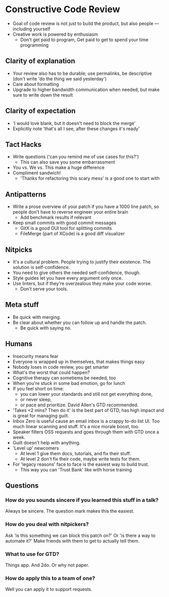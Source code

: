 # Constructive Code Review

- Goal of code review is not just to build the product,
  but also people — including yourself
- Creative work is powered by enthusiasm
  - Don't get paid to program,
    Get paid to get to spend your time programming

## Clarity of explanation

- Your review also has to be durable;
  use permalinks, be descriptive
  (don't write 'do the thing we said yesterday')
- Care about formatting
- Upgrade to higher bandwidth communication when needed,
  but make sure to write down the result

## Clarity of expectation

- 'I would love blank, but it doesn't need to block the merge'
- Explicitly note 'that's all I see, after these changes it's ready'

## Tact Hacks

- Write questions ('can you remind me of use cases for this?')
  - This can also save you some embarrassment
- You vs. We vs. This make a huge difference
- Compliment sandwich!
  - 'Thanks for refactoring this scary mess' is a good one to start with

## Antipatterns

- Write a prose overview of your patch if you have a 1000 line patch,
  so people don't have to reverse engineer your entire brain
  - Add benchmark results if relevant
- Keep small commits with good commit messages
  - GitX is a good GUI tool for splitting commits
  - FileMerge (part of XCode) is a good diff visualizer

## Nitpicks

- It's a cultural problem.
  People trying to justify their existence.
  The solution is self-confidence.
- You need to give others the needed self-confidence, though.
- Style guides let you have every argument only once.
- Use linters, but if they're overzealous they make your code worse.
  - Don't serve your tools.

## Meta stuff

- Be quick with merging.
- Be clear about whether you can follow up and handle the patch.
  - Be quick with saying no.

## Humans

- Insecurity means fear
- Everyone is wrapped up in themselves, that makes things easy
- Nobody loses in code review, you get smarter
- What's the worst that could happen?
- Cognitive therapy can sometiems be needed, too
- When you're stuck in some bad emotion, go for lunch
- If you feel short on time:
  - you can lower your standards and still not get everything done,
  - or never sleep,
  - or pace and prioritize. David Allen's GTD recommended.
- 'Takes <2 mins? Then do it' is the best part of GTD,
  has high impact and is great for managing guilt.
- Inbox Zero is useful cause an email inbox is a crappy to-do list UI.
  Too much linear scanning and stuff. It's a nice morale boost, too.
- Speaker filters OSS requests
  and goes through them with GTD once a week.
- Guilt doesn't help with anything.
- 'Level up' newcomers
  - At level 1 give them docs, tutorials, and fix their stuff.
  - At level 2 don't fix their code, maybe write tests for them.
- For 'legacy reasons' face to face is the easiest way to build trust.
  - This way you can 'Trust Bank' like with horse training

## Questions

### How do you sounds sincere if you learned this stuff in a talk?

Always be sincere. The question mark makes this the easiest.

### How do you deal with nitpickers?

Ask 'is this something we can block this patch on?'
Or 'is there a way to automate it?'
Make friends with them to get to actually tell them.

### What to use for GTD?

Things app. And 2do. Or why not paper.

### How do apply this to a team of one?

Well you can apply it to support requests.
